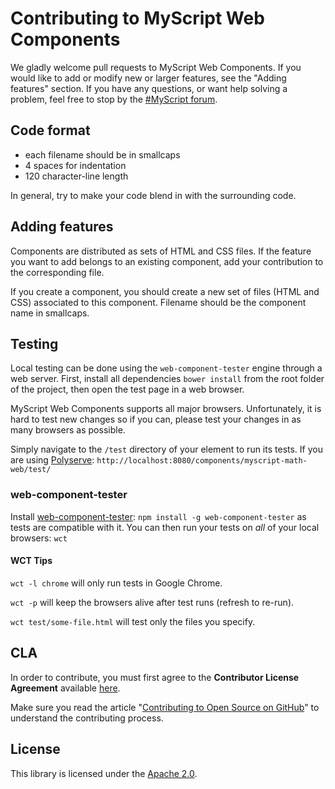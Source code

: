 # Contributing to MyScript Web Components

We gladly welcome pull requests to MyScript Web Components. If you would like to add or modify new or larger features, see the "Adding features" section.
If you have any questions, or want help solving a problem, feel free to stop by the [#MyScript forum](https://dev.myscript.com/support/forum/).

## Code format

* each filename should be in smallcaps
* 4 spaces for indentation
* 120 character-line length

In general, try to make your code blend in with the surrounding code.

## Adding features

Components are distributed as sets of HTML and CSS files. If the feature you want to add belongs to an existing component, add your contribution to the corresponding file.

If you create a component, you should create a new set of files (HTML and CSS) associated to this component. Filename should be the component name in smallcaps.

## Testing

Local testing can be done using the `web-component-tester` engine through a web server. First, install all dependencies `bower install` from the root folder of the project, then open the test page in a web browser.

MyScript Web Components supports all major browsers. Unfortunately, it is hard to test new changes so if you can, please test your changes in as many browsers as possible.

Simply navigate to the `/test` directory of your element to run its tests. If
you are using [Polyserve](https://github.com/PolymerLabs/polyserve): `http://localhost:8080/components/myscript-math-web/test/`

### web-component-tester

Install [web-component-tester](https://github.com/Polymer/web-component-tester): `npm install -g web-component-tester` as tests are compatible with it. You can then run your tests on *all* of your local browsers: `wct`

#### WCT Tips

`wct -l chrome` will only run tests in Google Chrome.

`wct -p` will keep the browsers alive after test runs (refresh to re-run).

`wct test/some-file.html` will test only the files you specify.

## CLA

In order to contribute, you must first agree to the **Contributor License Agreement** available [here](http://goo.gl/forms/YyzZ9VSvYG).

Make sure you read the article "[Contributing to Open Source on GitHub](https://guides.github.com/activities/contributing-to-open-source/)" to understand the contributing process.


## License

This library is licensed under the [Apache 2.0](http://opensource.org/licenses/Apache-2.0).
